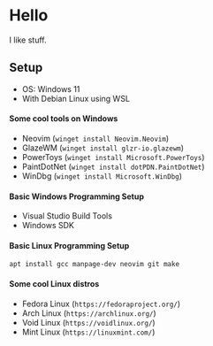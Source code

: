 # Hello

I like stuff.

## Setup

- OS: Windows 11
- With Debian Linux using WSL

#### Some cool tools on Windows
- Neovim (```winget install Neovim.Neovim```)
- GlazeWM (```winget install glzr-io.glazewm```)
- PowerToys (```winget install Microsoft.PowerToys```)
- PaintDotNet (```winget install dotPDN.PaintDotNet```)
- WinDbg (```winget install Microsoft.WinDbg```)

#### Basic Windows Programming Setup

- Visual Studio Build Tools
- Windows SDK

#### Basic Linux Programming Setup

```apt install gcc manpage-dev neovim git make```

#### Some cool Linux distros
- Fedora Linux (```https://fedoraproject.org/```)
- Arch Linux (```https://archlinux.org/```)
- Void Linux (```https://voidlinux.org/```)
- Mint Linux (```https://linuxmint.com/```)
